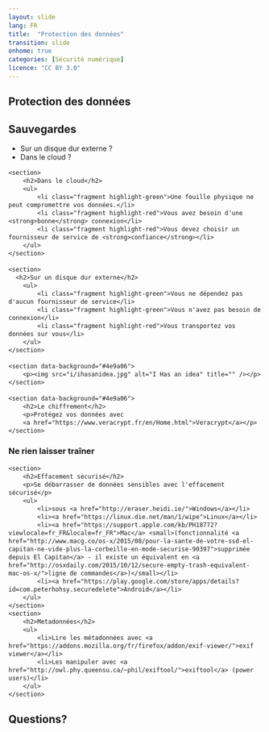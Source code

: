 ```yaml
---
layout: slide
lang: FR
title:  "Protection des données"
transition: slide
onhome: true
categories: [Sécurité numérique]
licence: "CC BY 3.0"
---
```


<section>
    <h1>Protection des données</h1>    
</section>

<section>
    <section>
        <h2>Sauvegardes</h2>
        <ul>
            <li>Sur un disque dur externe ?</li>
            <li>Dans le cloud ?</li>
        </ul>
    </section>
    
    <section>
        <h2>Dans le cloud</h2>
        <ul>
            <li class="fragment highlight-green">Une fouille physique ne peut compromettre vos données.</li>
            <li class="fragment highlight-red">Vous avez besoin d'une <strong>bonne</strong> connexion</li>
            <li class="fragment highlight-red">Vous devez choisir un fournisseur de service de <strong>confiance</strong></li>
        </ul>
    </section>
    
    <section>                        
      <h2>Sur un disque dur externe</h2>
        <ul>
            <li class="fragment highlight-green">Vous ne dépendez pas d'aucun fournisseur de service</li>
            <li class="fragment highlight-green">Vous n'avez pas besoin de connexion</li>
            <li class="fragment highlight-red">Vous transportez vos données sur vous</li>
        </ul>
    </section>
        
    <section data-background="#4e9a06">
        <p><img src="i/ihasanidea.jpg" alt="I Has an idea" title="" /></p>
    </section>
    
    <section data-background="#4e9a06">
        <h2>Le chiffrement</h2>
        <p>Protégez vos données avec
        <a href="https://www.veracrypt.fr/en/Home.html">Veracrypt</a></p>
    </section>
</section>

<section>
    <section>
        <h1>Ne rien laisser traîner</h1>        
    </section>

    <section>
        <h2>Effacement sécurisé</h2>
        <p>Se débarrasser de données sensibles avec l'effacement sécurisé</p> 
        <ul>
            <li>sous <a href="http://eraser.heidi.ie/">Windows</a></li>
            <li><a href="https://linux.die.net/man/1/wipe">Linux</a></li>
            <li><a href="https://support.apple.com/kb/PH18772?viewlocale=fr_FR&locale=fr_FR">Mac</a> <small>(fonctionnalité <a href="http://www.macg.co/os-x/2015/08/pour-la-sante-de-votre-ssd-el-capitan-ne-vide-plus-la-corbeille-en-mode-securise-90397">supprimée depuis El Capitan</a> - il existe un équivalent en <a href="http://osxdaily.com/2015/10/12/secure-empty-trash-equivalent-mac-os-x/">ligne de commandes</a>)</small></li>
            <li><a href="https://play.google.com/store/apps/details?id=com.peterhohsy.securedelete">Android</a></li>
        </ul>
    </section>
    <section>
        <h2>Metadonnées</h2>
        <ul>
            <li>Lire les métadonnées avec <a href="https://addons.mozilla.org/fr/firefox/addon/exif-viewer/">exif viewer</a></li>
            <li>Les manipuler avec <a href="http://owl.phy.queensu.ca/~phil/exiftool/">exiftool</a> (power users)</li>
        </ul>    
    </section>
</section>

<section data-background="i/questions-lunettes.gif" data-background-transition="zoom">
    <h1>Questions?</h1>
</section>
